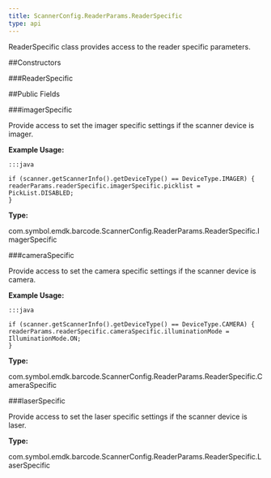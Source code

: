 ```yaml
---
title: ScannerConfig.ReaderParams.ReaderSpecific
type: api
---
```



ReaderSpecific class provides access to the reader specific parameters.

##Constructors

###ReaderSpecific



##Public Fields

###imagerSpecific

Provide access to set the imager specific settings if the scanner device is imager.
 

**Example Usage:**
	
	:::java
	
	if (scanner.getScannerInfo().getDeviceType() == DeviceType.IMAGER) {
	readerParams.readerSpecific.imagerSpecific.picklist = PickList.DISABLED;
	}
	


**Type:**

com.symbol.emdk.barcode.ScannerConfig.ReaderParams.ReaderSpecific.ImagerSpecific

###cameraSpecific

Provide access to set the camera specific settings if the scanner device is camera.
 

**Example Usage:**
	
	:::java
	
	if (scanner.getScannerInfo().getDeviceType() == DeviceType.CAMERA) {
	readerParams.readerSpecific.cameraSpecific.illuminationMode = IlluminationMode.ON;
	}
	


**Type:**

com.symbol.emdk.barcode.ScannerConfig.ReaderParams.ReaderSpecific.CameraSpecific

###laserSpecific

Provide access to set the laser specific settings if the scanner device is laser.

**Type:**

com.symbol.emdk.barcode.ScannerConfig.ReaderParams.ReaderSpecific.LaserSpecific

